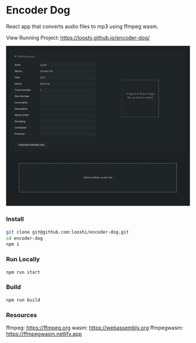 # Encoder Dog

React app that converts audio files to mp3 using ffmpeg wasm.

View Running Project: https://looshi.github.io/encoder-dog/

![Screenshot of project](https://raw.githubusercontent.com/looshi/encoder-dog/master/encoder-dog-screenshot.png)


### Install
```sh
git clone git@github.com:looshi/encoder-dog.git
cd encoder-dog
npm i
```

### Run Locally
```sh
npm run start
```

### Build
```sh
npm run build
```

### Resources
ffmpeg: https://ffmpeg.org
wasm: https://webassembly.org
ffmpegwasm: https://ffmpegwasm.netlify.app
